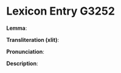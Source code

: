 # Lexicon Entry G3252

**Lemma**: 

**Transliteration (xlit)**: 

**Pronunciation**: 

**Description**:

